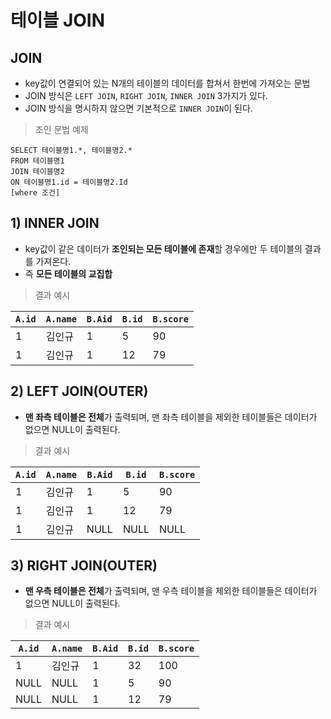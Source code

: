 # 테이블 JOIN

## JOIN
- key값이 연결되어 있는 N개의 테이블의 데이터를 합쳐서 한번에 가져오는 문법
- JOIN 방식은 `LEFT JOIN`, `RIGHT JOIN`, `INNER JOIN` 3가지가 있다.
- JOIN 방식을 명시하지 않으면 기본적으로 `INNER JOIN`이 된다.

> 조인 문법 예제

```
SELECT 테이블명1.*, 테이블명2.* 
FROM 테이블명1 
JOIN 테이블명2
ON 테이블명1.id = 테이블명2.Id
[where 조건]
```

## 1) INNER JOIN

* key값이 같은 데이터가 **조인되는 모든 테이블에 존재**할 경우에만 두 테이블의 결과를 가져온다.
* 즉 **모든 테이블의 교집합**

> 결과 예시
  
|`A.id`|`A.name`|`B.Aid`|`B.id`|`B.score`|
|---|---|---|---|---|
|1|김인규|1|5|90|
|1|김인규|1|12|79|

## 2) LEFT JOIN(OUTER)

* **맨 좌측 테이블은 전체**가 출력되며, 맨 좌측 테이블을 제외한 테이블들은 데이터가 없으면 NULL이 출력된다.

> 결과 예시
  
|`A.id`|`A.name`|`B.Aid`|`B.id`|`B.score`|
|---|---|---|---|---|
|1|김인규|1|5|90|
|1|김인규|1|12|79|
|1|김인규|NULL|NULL|NULL|

## 3) RIGHT JOIN(OUTER)

* **맨 우측 테이블은 전체**가 출력되며, 맨 우측 테이블을 제외한 테이블들은 데이터가 없으면 NULL이 출력된다.

> 결과 예시
  
|`A.id`|`A.name`|`B.Aid`|`B.id`|`B.score`|
|---|---|---|---|---|
|1|김인규|1|32|100|
|NULL|NULL|1|5|90|
|NULL|NULL|1|12|79|

